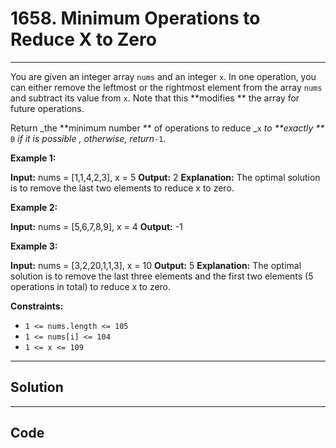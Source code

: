 # 1658. Minimum Operations to Reduce X to Zero

---

You are given an integer array `nums` and an integer `x`. In one operation, you can either remove the leftmost or the rightmost element from the array `nums` and subtract its value from `x`. Note that this **modifies ** the array for future operations.

Return _the **minimum number ** of operations to reduce _`x` _to **exactly **_ `0` _if it is possible_ _, otherwise, return_`-1`.

 

**Example 1:**


**Input:** nums = [1,1,4,2,3], x = 5
**Output:** 2
**Explanation:** The optimal solution is to remove the last two elements to reduce x to zero.


**Example 2:**


**Input:** nums = [5,6,7,8,9], x = 4
**Output:** -1


**Example 3:**


**Input:** nums = [3,2,20,1,1,3], x = 10
**Output:** 5
**Explanation:** The optimal solution is to remove the last three elements and the first two elements (5 operations in total) to reduce x to zero.


 

**Constraints:**

  * `1 <= nums.length <= 105`
  * `1 <= nums[i] <= 104`
  * `1 <= x <= 109`

---

## Solution



---

## Code
```python


```